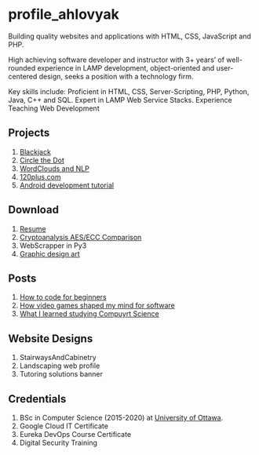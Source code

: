 # profile_ahlovyak

Building quality websites and applications with HTML, CSS, JavaScript and PHP.

High achieving software developer and instructor with 3+ years’ of well-rounded experience in LAMP development, object-oriented and user-centered design, seeks a position with a technology firm.

Key skills include: Proficient in HTML, CSS, Server-Scripting, PHP, Python, Java, C++ and SQL. Expert in LAMP Web Service Stacks. Experience Teaching Web Development

## Projects

1. [Blackjack](https://github.com/deesims/blackjack-in-python)
2. [Circle the Dot](https://github.com/deesims/circle_dot)
3. [WordClouds and NLP](https://github.com/deesims/deesims.github.io/blob/main/CSI4106-NLP_8134645.ipynb)
4. [120plus.com](https://120plus.com)
5. [Android development tutorial](https://twitch.com)

## Download

1. [Resume](https://drive.google.com/file/d/1j5R2gzEpswfFiFpGDJkoMms_2eH8cD2n/view?usp=sharing)
2. [Cryptoanalysis AES/ECC Comparison](https://docs.google.com/spreadsheets/d/1ZxZiA-qPB99_jy3Nz_PxJ9RLa_8P3csFRSqXDmh1chM/edit?usp=sharing)
3. WebScrapper in Py3
4. [Graphic design art](https://www.deviantart.com/deesims2/gallery)

## Posts 

1. [How to code for beginners](https://deesims.github.io/blog/)
2. [How video games shaped my mind for software](https://deesims.github.io/blog/)
3. [What I learned studying Compuyrt Science](https://deesims.github.io/blog)

## Website Designs

1. StairwaysAndCabinetry
2. Landscaping web profile
3. Tutoring solutions banner

## Credentials

1. BSc in Computer Science (2015-2020) at [University of Ottawa](https://www.uottawa.ca/en).
2. Google Cloud IT Certificate
3. Eureka DevOps Course Certificate
4. Digital Security Training
